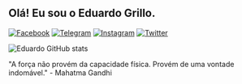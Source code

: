 ## Olá! Eu sou o Eduardo Grillo.

[![Facebook](https://img.shields.io/badge/Facebook-1877F2?style=for-the-badge&logo=facebook&logoColor=white)](https://www.facebook.com/eduardo.grillo.54)
[![Telegram](https://img.shields.io/badge/Telegram-2CA5E0?style=for-the-badge&logo=telegram&logoColor=white)](https://t.me/eduardogrilloo)
[![Instagram](https://img.shields.io/badge/Instagram-E4405F?style=for-the-badge&logo=instagram&logoColor=white)](https://www.instagram.com/eduardogrillo_/)
[![Twitter](https://img.shields.io/badge/Twitter-1DA1F2?style=for-the-badge&logo=twitter&logoColor=white)](https://twitter.com/EduardoGrillo_)

![Eduardo GitHub stats](https://github-readme-stats.vercel.app/api?username=eduardogrillo&show_icons=true&theme=dracula&count_private=true)

"A força não provém da capacidade física. Provém de uma vontade indomável." - Mahatma Gandhi 



